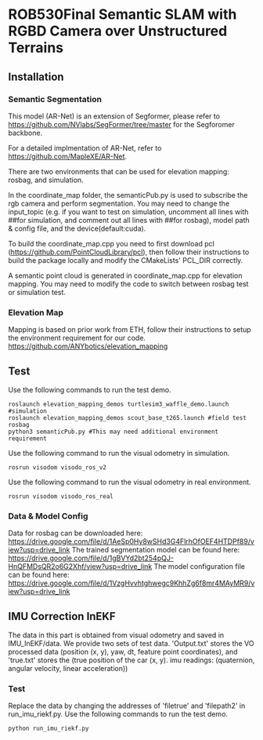 # ROB530Final Semantic SLAM with RGBD Camera over Unstructured Terrains

## Installation
### Semantic Segmentation
This model (AR-Net) is an extension of Segformer, please refer to https://github.com/NVlabs/SegFormer/tree/master for the Segforomer backbone.

For a detailed implmentation of AR-Net, refer to https://github.com/MapleXE/AR-Net.

There are two environments that can be used for elevation mapping: rosbag, and simulation.

In the coordinate_map folder, the semanticPub.py is used to subscribe the rgb camera and perform segmentation. You may need to change the input_topic (e.g. if you want to test on simulation, uncomment all lines with ##for simulation, and comment out all lines with ##for rosbag), model path & config file, and the device(default:cuda).

To build the coordinate_map.cpp you need to first download pcl (https://github.com/PointCloudLibrary/pcl), then follow their instructions to build the package locally and modify the CMakeLists' PCL_DIR correctly. 

A semantic point cloud is generated in coordinate_map.cpp for elevation mapping. You may need to modify the code to switch between rosbag test or simulation test.

### Elevation Map
Mapping is based on prior work from ETH, follow their instructions to setup the environment requirement for our code. https://github.com/ANYbotics/elevation_mapping

## Test
Use the following commands to run the test demo.
```
roslaunch elevation_mapping_demos turtlesim3_waffle_demo.launch #simulation
roslaunch elevation_mapping_demos scout_base_t265.launch #field test rosbag
python3 semanticPub.py #This may need additional environment requirement
```
Use the following command to run the visual odometry in simulation.
```
rosrun visodom visodo_ros_v2
```
Use the following command to run the visual odometry in real environment.
```
rosrun visodom visodo_ros_real
```
### Data & Model Config
Data for rosbag can be downloaded here: https://drive.google.com/file/d/1AeSp0Hy8wSHd3G4FlrhOfOEF4HTDPf89/view?usp=drive_link
The trained segmentation model can be found here: https://drive.google.com/file/d/1gBVYd2bt254pQJ-HnQFMDsQR2o6G2Xhf/view?usp=drive_link
The model configuration file can be found here: https://drive.google.com/file/d/1VzgHvvhtghwegc9KhhZg6f8mr4MAyMR9/view?usp=drive_link

## IMU Correction InEKF
The data in this part is obtained from visual odometry and saved in IMU_InEKF/data.
We provide two sets of test data. 'Output.txt' stores the VO processed data (position (x, y), yaw, dt, feature point coordinates), and 'true.txt' stores the (true position of the car (x, y). imu readings: (quaternion, angular velocity, linear acceleration))

### Test
Replace the data by changing the addresses of 'filetrue' and 'filepath2' in run_imu_riekf.py.
Use the following commands to run the test demo.
```
python run_imu_riekf.py
```

